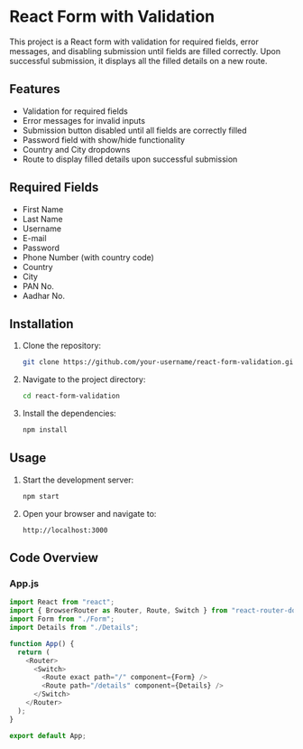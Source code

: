 # React Form with Validation

This project is a React form with validation for required fields, error messages, and disabling submission until fields are filled correctly. Upon successful submission, it displays all the filled details on a new route.

## Features

- Validation for required fields
- Error messages for invalid inputs
- Submission button disabled until all fields are correctly filled
- Password field with show/hide functionality
- Country and City dropdowns
- Route to display filled details upon successful submission

## Required Fields

- First Name
- Last Name
- Username
- E-mail
- Password
- Phone Number (with country code)
- Country
- City
- PAN No.
- Aadhar No.

## Installation

1. Clone the repository:
   ```bash
   git clone https://github.com/your-username/react-form-validation.git
   ```
2. Navigate to the project directory:
   ```bash
   cd react-form-validation
   ```
3. Install the dependencies:
   ```bash
   npm install
   ```

## Usage

1. Start the development server:
   ```bash
   npm start
   ```
2. Open your browser and navigate to:
   ```
   http://localhost:3000
   ```

## Code Overview

### App.js

```javascript
import React from "react";
import { BrowserRouter as Router, Route, Switch } from "react-router-dom";
import Form from "./Form";
import Details from "./Details";

function App() {
  return (
    <Router>
      <Switch>
        <Route exact path="/" component={Form} />
        <Route path="/details" component={Details} />
      </Switch>
    </Router>
  );
}

export default App;
```
